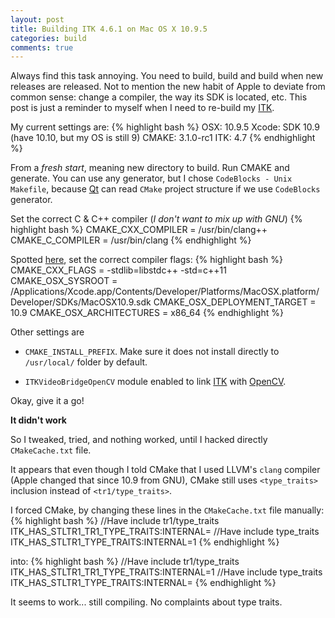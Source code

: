 ```yaml
---
layout: post
title: Building ITK 4.6.1 on Mac OS X 10.9.5
categories: build
comments: true
---
```


Always find this task annoying. You need to build, build and build when new releases are released. Not to mention the new habit of Apple to deviate from common sense: change a compiler, the way its SDK is located, etc. This post is just a reminder to myself when I need to re-build my [ITK][itk].

My current settings are:
{% highlight bash %}
OSX: 10.9.5
Xcode: SDK 10.9 (have 10.10, but my OS is still 9)
CMAKE: 3.1.0-rc1
ITK: 4.7
{% endhighlight %}

From a *fresh start*, meaning new directory to build. Run CMAKE and generate. You can use any generator, but I chose `CodeBlocks - Unix Makefile`, because [Qt][qt] can read `CMake` project structure if we use `CodeBlocks` generator.

Set the correct C & C++ compiler (*I don't want to mix up with GNU*)
{% highlight bash %}
CMAKE_CXX_COMPILER = /usr/bin/clang++
CMAKE_C_COMPILER = /usr/bin/clang
{% endhighlight %}

Spotted [here](http://public.kitware.com/pipermail/community/2014-February/001312.html), set the correct compiler flags:
{% highlight bash %}
CMAKE_CXX_FLAGS = -stdlib=libstdc++ -std=c++11
CMAKE_OSX_SYSROOT = /Applications/Xcode.app/Contents/Developer/Platforms/MacOSX.platform/Developer/SDKs/MacOSX10.9.sdk
CMAKE_OSX_DEPLOYMENT_TARGET = 10.9
CMAKE_OSX_ARCHITECTURES = x86_64
{% endhighlight %}

Other settings are

* `CMAKE_INSTALL_PREFIX`. Make sure it does not install directly to `/usr/local/` folder by default.

* `ITKVideoBridgeOpenCV` module enabled to link [ITK][itk] with [OpenCV][openCV].

Okay, give it a go!

**It didn't work**

So I tweaked, tried, and nothing worked, until I hacked directly `CMakeCache.txt` file.

It appears that even though I told CMake that I used LLVM's `clang` compiler (Apple changed that since 10.9 from GNU), CMake still uses `<type_traits>` inclusion instead of `<tr1/type_traits>`.

I forced CMake, by changing these lines in the `CMakeCache.txt` file manually:
{% highlight bash %}
//Have include tr1/type_traits
ITK_HAS_STLTR1_TR1_TYPE_TRAITS:INTERNAL=
//Have include type_traits
ITK_HAS_STLTR1_TYPE_TRAITS:INTERNAL=1
{% endhighlight %}

into:
{% highlight bash %}
//Have include tr1/type_traits
ITK_HAS_STLTR1_TR1_TYPE_TRAITS:INTERNAL=1
//Have include type_traits
ITK_HAS_STLTR1_TYPE_TRAITS:INTERNAL=
{% endhighlight %}

It seems to work... still compiling. No complaints about type traits.

[itk]: http://www.itk.org/
[qt]: http://qt-project.org/
[openCV]: http://opencv.org/
